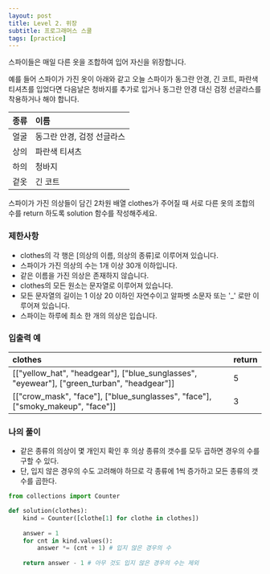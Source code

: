 ```yaml
---
layout: post
title: Level 2. 위장
subtitle: 프로그래머스 스쿨
tags: [practice]
---
```


스파이들은 매일 다른 옷을 조합하여 입어 자신을 위장합니다.

예를 들어 스파이가 가진 옷이 아래와 같고 오늘 스파이가 동그란 안경, 긴 코트, 파란색 티셔츠를 입었다면 다음날은 청바지를 추가로 입거나 동그란 안경 대신 검정 선글라스를 착용하거나 해야 합니다.

| 종류 | 이름 |
| :--- | :--- |
| 얼굴 | 동그란 안경, 검정 선글라스 |
| 상의 | 파란색 티셔츠 |
| 하의 | 청바지 |
| 겉옷 | 긴 코트 |

스파이가 가진 의상들이 담긴 2차원 배열 clothes가 주어질 때 서로 다른 옷의 조합의 수를 return 하도록 solution 함수를 작성해주세요.

### 제한사항
* clothes의 각 행은 [의상의 이름, 의상의 종류]로 이루어져 있습니다.
* 스파이가 가진 의상의 수는 1개 이상 30개 이하입니다.
* 같은 이름을 가진 의상은 존재하지 않습니다.
* clothes의 모든 원소는 문자열로 이루어져 있습니다.
* 모든 문자열의 길이는 1 이상 20 이하인 자연수이고 알파벳 소문자 또는 '_' 로만 이루어져 있습니다.
* 스파이는 하루에 최소 한 개의 의상은 입습니다.

### 입출력 예

| clothes | return |
| :--- | :--- |
| [["yellow_hat", "headgear"], ["blue_sunglasses", "eyewear"], ["green_turban", "headgear"]] | 5 |
| [["crow_mask", "face"], ["blue_sunglasses", "face"], ["smoky_makeup", "face"]] | 3 |

### 나의 풀이
* 같은 종류의 의상이 몇 개인지 확인 후 의상 종류의 갯수를 모두 곱하면 경우의 수를 구할 수 있다.
* 단, 입지 않은 경우의 수도 고려해야 하므로 각 종류에 1씩 증가하고 모든 종류의 갯수를 곱한다.

```python
from collections import Counter

def solution(clothes):
    kind = Counter([clothe[1] for clothe in clothes])
    
    answer = 1
    for cnt in kind.values():
        answer *= (cnt + 1) # 입지 않은 경우의 수
        
    return answer - 1 # 아무 것도 입지 않은 경우의 수는 제외
```